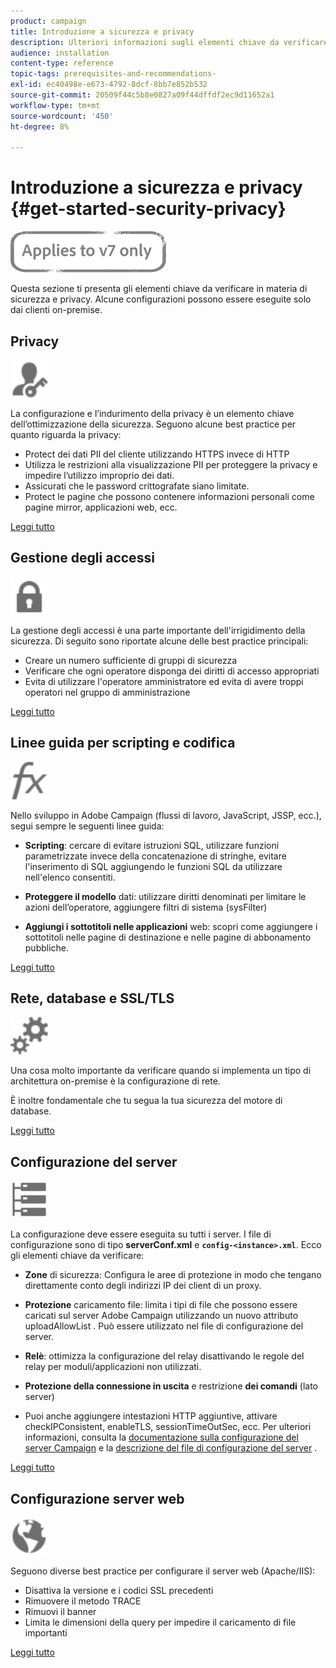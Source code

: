 ```yaml
---
product: campaign
title: Introduzione a sicurezza e privacy
description: Ulteriori informazioni sugli elementi chiave da verificare in materia di sicurezza e privacy.
audience: installation
content-type: reference
topic-tags: prerequisites-and-recommendations-
exl-id: ec40498e-e673-4792-8dcf-8bb7e852b532
source-git-commit: 20509f44c5b8e0827a09f44dffdf2ec9d11652a1
workflow-type: tm+mt
source-wordcount: '450'
ht-degree: 8%

---
```


# Introduzione a sicurezza e privacy {#get-started-security-privacy}

![](../../assets/v7-only.svg)

Questa sezione ti presenta gli elementi chiave da verificare in materia di sicurezza e privacy. Alcune configurazioni possono essere eseguite solo dai clienti on-premise.

## Privacy

<img src="assets/do-not-localize/icon_privacy.svg" width="60px">

La configurazione e l’indurimento della privacy è un elemento chiave dell’ottimizzazione della sicurezza. Seguono alcune best practice per quanto riguarda la privacy:

* Protect dei dati PII del cliente utilizzando HTTPS invece di HTTP
* Utilizza le restrizioni alla visualizzazione PII per proteggere la privacy e impedire l’utilizzo improprio dei dati.
* Assicurati che le password crittografate siano limitate.
* Protect le pagine che possono contenere informazioni personali come pagine mirror, applicazioni web, ecc.

[Leggi tutto](../../installation/using/privacy.md)

## Gestione degli accessi

<img src="assets/do-not-localize/icon_access.svg" width="60px">

La gestione degli accessi è una parte importante dell&#39;irrigidimento della sicurezza. Di seguito sono riportate alcune delle best practice principali:

* Creare un numero sufficiente di gruppi di sicurezza
* Verificare che ogni operatore disponga dei diritti di accesso appropriati
* Evita di utilizzare l&#39;operatore amministratore ed evita di avere troppi operatori nel gruppo di amministrazione

[Leggi tutto](../../installation/using/access-management.md)

## Linee guida per scripting e codifica

<img src="assets/do-not-localize/icon_scripting.svg" width="60px">

Nello sviluppo in Adobe Campaign (flussi di lavoro, JavaScript, JSSP, ecc.), segui sempre le seguenti linee guida:

* **Scripting**: cercare di evitare istruzioni SQL, utilizzare funzioni parametrizzate invece della concatenazione di stringhe, evitare l&#39;inserimento di SQL aggiungendo le funzioni SQL da utilizzare nell&#39;elenco consentiti.

* **Proteggere il modello** dati: utilizzare diritti denominati per limitare le azioni dell’operatore, aggiungere filtri di sistema (sysFilter)

* **Aggiungi i sottotitoli nelle applicazioni** web: scopri come aggiungere i sottotitoli nelle pagine di destinazione e nelle pagine di abbonamento pubbliche.

[Leggi tutto](../../installation/using/scripting-coding-guidelines.md)

## Rete, database e SSL/TLS

<img src="assets/do-not-localize/icon_network.svg" width="60px">

Una cosa molto importante da verificare quando si implementa un tipo di architettura on-premise è la configurazione di rete.

È inoltre fondamentale che tu segua la tua sicurezza del motore di database.

[Leggi tutto](../../installation/using/network-database.md)

## Configurazione del server

<img src="assets/do-not-localize/icon_server.svg" width="60px">

La configurazione deve essere eseguita su tutti i server. I file di configurazione sono di tipo **serverConf.xml** e **`config-<instance>.xml`**. Ecco gli elementi chiave da verificare:

* **Zone** di sicurezza: Configura le aree di protezione in modo che tengano direttamente conto degli indirizzi IP dei client di un proxy.

* **Protezione** caricamento file: limita i tipi di file che possono essere caricati sul server Adobe Campaign utilizzando un nuovo attributo uploadAllowList . Può essere utilizzato nel file di configurazione del server.

* **Relè**: ottimizza la configurazione del relay disattivando le regole del relay per moduli/applicazioni non utilizzati.

* **Protezione della connessione in uscita** e restrizione  **dei comandi**  (lato server)

* Puoi anche aggiungere intestazioni HTTP aggiuntive, attivare checkIPConsistent, enableTLS, sessionTimeOutSec, ecc. Per ulteriori informazioni, consulta la [documentazione sulla configurazione del server Campaign](../../installation/using/configuring-campaign-server.md) e la [descrizione del file di configurazione del server](../../installation/using/the-server-configuration-file.md) .

[Leggi tutto](../../installation/using/server-configuration.md)

## Configurazione server web

<img src="assets/do-not-localize/icon_web.svg" width="60px">

Seguono diverse best practice per configurare il server web (Apache/IIS):

* Disattiva la versione e i codici SSL precedenti
* Rimuovere il metodo TRACE
* Rimuovi il banner
* Limita le dimensioni della query per impedire il caricamento di file importanti

[Leggi tutto](../../installation/using/web-server-configuration.md)
